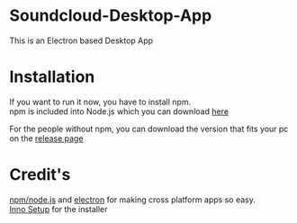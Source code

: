 # Soundcloud-Desktop-App
This is an Electron based Desktop App

# Installation
If you want to run it now, you have to install npm.  
npm is included into Node.js which you can download [here](https://nodejs.org/en/download/)  
  
For the people without npm, you can download the version that fits your pc on the [release page](https://github.com/Audition-CSBlock/Soundcloud-Desktop-App/releases)

# Credit's
[npm/node.js](https://nodejs.org/) and [electron](https://electronjs.org/) for making cross platform apps so easy.  
[Inno Setup](http://www.jrsoftware.org/isinfo.php) for the installer
